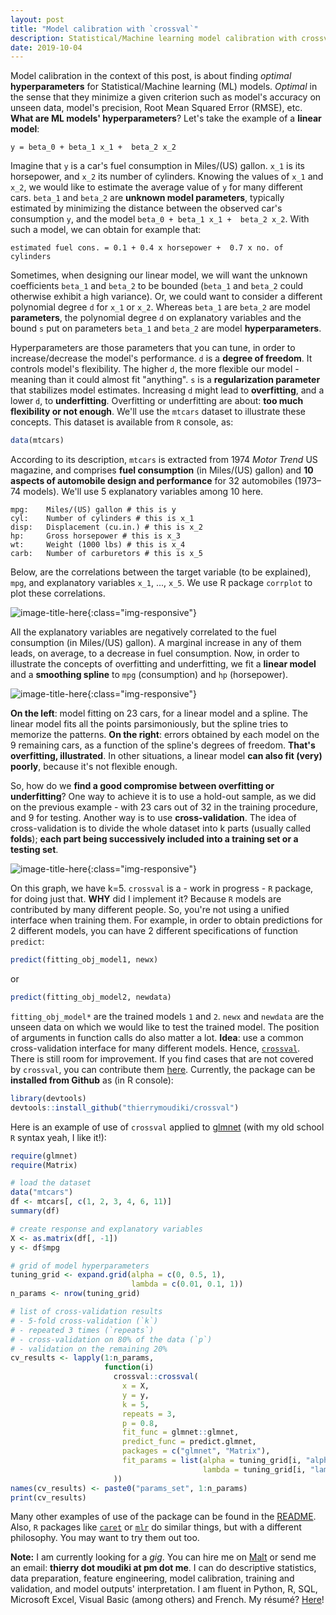 ```yaml
---
layout: post
title: "Model calibration with `crossval`"
description: Statistical/Machine learning model calibration with crossval
date: 2019-10-04
---
```


Model calibration in the context of this post, is about finding _optimal_ __hyperparameters__ for Statistical/Machine learning (ML) models. _Optimal_ in the sense that they minimize a given criterion such as model's accuracy on unseen data, model's precision, Root Mean Squared Error (RMSE), etc. __What are ML models' hyperparameters__? Let's take the example of a __linear model__:

```
y = beta_0 + beta_1 x_1 +  beta_2 x_2

```

Imagine that `y` is a car's fuel consumption in Miles/(US) gallon. `x_1` is its horsepower, and `x_2` its  number of cylinders. Knowing the values of `x_1` and `x_2`, we would like to estimate the average value of `y` for many different cars. `beta_1` and `beta_2` are __unknown model  parameters__, typically estimated by minimizing the distance between the observed car's consumption `y`, and the model `beta_0 + beta_1 x_1 +  beta_2 x_2`. With such a model, we can obtain for example that:

```
estimated fuel cons. = 0.1 + 0.4 x horsepower +  0.7 x no. of cylinders

```

Sometimes, when designing our linear model, we will want the unknown coefficients `beta_1` and `beta_2` to be bounded (`beta_1` and `beta_2` could otherwise exhibit a high variance). Or, we could want to consider a different polynomial degree `d` for `x_1` or `x_2`. Whereas `beta_1` are `beta_2` are model __parameters__, the polynomial degree `d` on explanatory variables and the bound `s`  put on parameters `beta_1` and `beta_2` are model __hyperparameters__. 

Hyperparameters are those parameters that you can tune, in order to increase/decrease the model's performance. `d` is a __degree of freedom__. It controls model's flexibility. The higher `d`, the more flexible our model - meaning than it could almost fit "anything". `s` is a __regularization parameter__ that stabilizes model estimates. Increasing `d` might lead to __overfitting__, and a lower `d`, to __underfitting__. Overfitting or underfitting are about: __too much flexibility or not enough__. We'll use the `mtcars` dataset to illustrate these concepts. This dataset is available from `R` console, as: 


```r
data(mtcars)
``` 

According to its description, `mtcars` is extracted from 1974 _Motor Trend_ US magazine, and comprises __fuel consumption__ (in Miles/(US) gallon) and __10 aspects of automobile design and performance__ for 32 automobiles (1973–74 models). We'll use 5 explanatory variables among 10 here. 

```
mpg:	Miles/(US) gallon # this is y
cyl:	Number of cylinders # this is x_1
disp:	Displacement (cu.in.) # this is x_2
hp:     Gross horsepower # this is x_3
wt:     Weight (1000 lbs) # this is x_4
carb:	Number of carburetors # this is x_5
```
Below, are the correlations between the target variable (to be explained), `mpg`, and explanatory variables  `x_1`, ..., `x_5`. We use R package `corrplot` to plot these correlations. 

 ![image-title-here]({{base}}/images/2019-10-04/2019-10-04-image1.png){:class="img-responsive"}

All the explanatory variables are negatively correlated to the fuel consumption (in Miles/(US) gallon). A marginal increase in any of them leads, on average, to a decrease in fuel consumption. Now, in order to illustrate the concepts of overfitting and underfitting, we fit a __linear model__ and a __smoothing spline__ to `mpg` (consumption) and `hp` (horsepower).

![image-title-here]({{base}}/images/2019-10-04/2019-10-04-image2.png){:class="img-responsive"}

__On the left__: model fitting on 23 cars, for a linear model and a spline. The linear model fits all the points  parsimoniously, but the spline tries to memorize the patterns. __On the right__: errors obtained by each model on the 9 remaining cars, as a function of the spline's degrees of freedom. __That's overfitting, illustrated__. In other situations, a linear model __can also fit (very) poorly__, because it's not flexible enough.

So, how do we __find a good compromise between overfitting or underfitting__? One way to achieve it is to use a hold-out sample, as we did on the previous example - with 23 cars out of 32 in the training procedure, and 9 for testing. Another way is to use __cross-validation__. The idea of cross-validation is to divide the whole dataset into k parts (usually called __folds__); __each part being successively included into a training set or a testing set__.

![image-title-here]({{base}}/images/2019-10-04/2019-10-04-image3.png){:class="img-responsive"}

On this graph, we have k=5. `crossval` is a - work in progress - `R` package, for doing just that. __WHY__ did I implement it? Because `R` models are contributed by many different people. So, you're not using a unified interface when training them. For example, in order to obtain predictions for 2 different models, you can have 2 different specifications of function `predict`:

```r
predict(fitting_obj_model1, newx)
```

or

```r
predict(fitting_obj_model2, newdata)
```

`fitting_obj_model*`  are the trained models `1` and `2`. `newx` and `newdata` are the unseen data on which we would like to test the trained model. The position of arguments in function calls do also matter a lot. __Idea__: use a common cross-validation interface for many different models. Hence,  [`crossval`](https://github.com/thierrymoudiki/crossval). There is still room for improvement. If you find cases that are not covered by `crossval`, you can contribute them  [here](https://github.com/thierrymoudiki/crossval). Currently, the package can be __installed from Github__ as (in R console):

```r
library(devtools)
devtools::install_github("thierrymoudiki/crossval")
```

Here is an example of use of `crossval`  applied to [glmnet](https://web.stanford.edu/~hastie/glmnet/glmnet_alpha.html) (with my old school `R` syntax yeah, I like it!): 

```r
require(glmnet)
require(Matrix)

# load the dataset
data("mtcars")
df <- mtcars[, c(1, 2, 3, 4, 6, 11)]
summary(df)

# create response and explanatory variables
X <- as.matrix(df[, -1])
y <- df$mpg

# grid of model hyperparameters
tuning_grid <- expand.grid(alpha = c(0, 0.5, 1),
                           lambda = c(0.01, 0.1, 1))
n_params <- nrow(tuning_grid)

# list of cross-validation results
# - 5-fold cross-validation (`k`)
# - repeated 3 times (`repeats`)
# - cross-validation on 80% of the data (`p`)
# - validation on the remaining 20%
cv_results <- lapply(1:n_params,
                     function(i)
                       crossval::crossval(
                         x = X,
                         y = y,
                         k = 5,
                         repeats = 3,
                         p = 0.8,
                         fit_func = glmnet::glmnet,
                         predict_func = predict.glmnet,
                         packages = c("glmnet", "Matrix"),
                         fit_params = list(alpha = tuning_grid[i, "alpha"],
                                           lambda = tuning_grid[i, "lambda"])
                       ))
names(cv_results) <- paste0("params_set", 1:n_params)
print(cv_results)

```

Many other examples of use of the package can be found in the [README](https://github.com/thierrymoudiki/crossval/blob/master/README.md).
 Also, `R` packages like [`caret`](https://topepo.github.io/caret/index.html) or [`mlr`](https://mlr.mlr-org.com/) do similar things, but with a different philosophy. You may want to try them out too. 


__Note:__ I am currently looking for a _gig_. You can hire me on [Malt](https://www.malt.fr/profile/thierrymoudiki) or send me an email: __thierry dot moudiki at pm dot me__. I can do descriptive statistics, data preparation, feature engineering, model calibration, training and validation, and model outputs' interpretation. I am fluent in Python, R, SQL, Microsoft Excel, Visual Basic (among others) and French. My résumé? [Here]({{base}}/cv/thierry-moudiki.pdf)!



